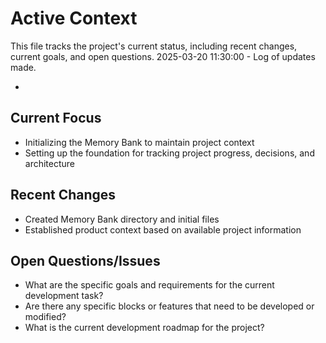 # Active Context

This file tracks the project's current status, including recent changes, current goals, and open questions.
2025-03-20 11:30:00 - Log of updates made.

*

## Current Focus

* Initializing the Memory Bank to maintain project context
* Setting up the foundation for tracking project progress, decisions, and architecture

## Recent Changes

* Created Memory Bank directory and initial files
* Established product context based on available project information

## Open Questions/Issues

* What are the specific goals and requirements for the current development task?
* Are there any specific blocks or features that need to be developed or modified?
* What is the current development roadmap for the project?